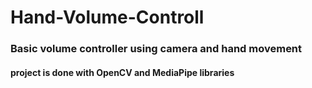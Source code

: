 # Hand-Volume-Controll
### Basic volume controller using camera and hand movement
#### project is done with OpenCV and MediaPipe libraries
